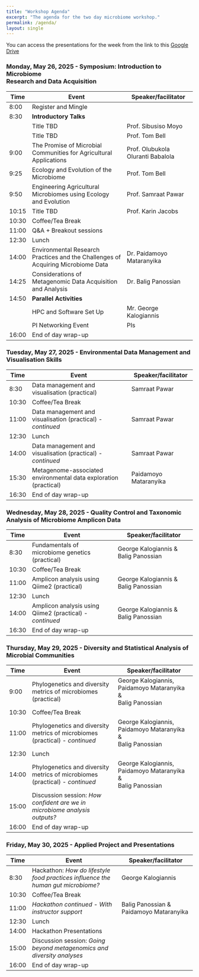 ```yaml
---
title: "Workshop Agenda"
excerpt: "The agenda for the two day microbiome workshop."
permalink: /agenda/
layout: single
---
```


You can access the presentations for the week from the link to this [Google Drive](https://drive.google.com/drive/folders/111oonoSc12wz-jm6id99FmZw9lvSU_tW?usp=sharing)

### Monday, May 26, 2025 - Symposium: Introduction to Microbiome <br> Research and Data Acquisition

| Time  | Event                                                                                 | Speaker/facilitator               | 
|-------|---------------------------------------------------------------------------------------|-----------------------------------| 
| 8:00  | Register and Mingle                                                                   |                                   |
| 8:30  | **Introductory Talks**                                                                |                                   |
|       | Title TBD                                                                             | Prof. Sibusiso Moyo               |
|       | Title TBD                                                                             | Prof. Tom Bell                    |
| 9:00  | The Promise of Microbial Communities for Agricultural Applications                    | Prof. Olubukola Oluranti Babalola |
| 9:25  | Ecology and Evolution of the Microbiome                                               | Prof. Tom Bell                    |
| 9:50  | Engineering Agricultural Microbiomes using Ecology and Evolution                      | Prof. Samraat Pawar               |
| 10:15 | Title TBD                                                                             | Prof. Karin Jacobs                |
| 10:30 | Coffee/Tea Break                                                                      |                                   |
| 11:00 | Q&A + Breakout sessions                                                               |                                   |
| 12:30 | Lunch                                                                                 |                                   |
| 14:00 | Environmental Research Practices and the Challenges of Acquiring Microbiome Data      | Dr. Paidamoyo Mataranyika         |
| 14:25 | Considerations of Metagenomic Data Acquisition and Analysis                           | Dr. Balig Panossian               |
| 14:50 | **Parallel Activities**                                                               |                                   |
|       | HPC and Software Set Up                                                               | Mr. George Kalogiannis            |
|       | PI Networking Event                                                                   | PIs                               |
| 16:00 | End of day wrap-up                                                                    |                                   | 


### Tuesday, May 27, 2025 - Environmental Data Management and Visualisation Skills

| Time  | Event                                                            | Speaker/facilitator    | 
|-------|------------------------------------------------------------------|------------------------| 
| 8:30  | Data management and visualisation (practical)                    | Samraat Pawar          |
| 10:30 | Coffee/Tea Break                                                 |                        |
| 11:00 | Data management and visualisation (practical) - _continued_      | Samraat Pawar          |
| 12:30 | Lunch                                                            |                        |
| 14:00 | Data management and visualisation (practical) - _continued_      | Samraat Pawar          |
| 15:30 | Metagenome-associated environmental data exploration (practical) | Paidamoyo Mataranyika  |
| 16:30 | End of day wrap-up                                               |                        | 



### Wednesday, May 28, 2025 - Quality Control and Taxonomic <br> Analysis of Microbiome Amplicon Data

| Time  | Event                                                       | Speaker/facilitator                   | 
|-------|-------------------------------------------------------------|---------------------------------------| 
| 8:30  | Fundamentals of microbiome genetics (practical)             | George Kalogiannis & Balig Panossian  |
| 10:30 | Coffee/Tea Break                                            |                                       |
| 11:00 | Amplicon analysis using Qiime2 (practical)                  | George Kalogiannis & Balig Panossian  |
| 12:30 | Lunch                                                       |                                       |
| 14:00 | Amplicon analysis using Qiime2 (practical) - _continued_    | George Kalogiannis & Balig Panossian  |
| 16:30 | End of day wrap-up                                          |                                       | 


### Thursday, May 29, 2025 - Diversity and Statistical Analysis of Microbial Communities 

| Time  | Event                                                                         | Speaker/facilitator                                              | 
|-------|-------------------------------------------------------------------------------|------------------------------------------------------------------| 
| 9:00  | Phylogenetics and diversity metrics of microbiomes (practical)                | George Kalogiannis, Paidamoyo Mataranyika & <br> Balig Panossian |
| 10:30 | Coffee/Tea Break                                                              |                                                                  |
| 11:00 | Phylogenetics and diversity metrics of microbiomes (practical) - _continued_  | George Kalogiannis, Paidamoyo Mataranyika & <br> Balig Panossian |
| 12:30 | Lunch                                                                         |                                                                  |
| 14:00 | Phylogenetics and diversity metrics of microbiomes (practical) - _continued_  | George Kalogiannis, Paidamoyo Mataranyika & <br> Balig Panossian |
| 15:00 | Discussion session: _How confident are we in microbiome analysis outputs?_    |                                                                  |
| 16:00 | End of day wrap-up                                                            |                                                                  | 


### Friday, May 30, 2025 - Applied Project and Presentations 

| Time  | Event                                                                            | Speaker/facilitator                     | 
|-------|----------------------------------------------------------------------------------|-----------------------------------------| 
| 8:30  | Hackathon: _How do lifestyle food practices influence the human gut microbiome?_ | George Kalogiannis                      |
| 10:30 | Coffee/Tea Break                                                                 |                                         |
| 11:00 | _Hackathon continued - With instructor support_                                  | Balig Panossian & Paidamoyo Mataranyika |
| 12:30 | Lunch                                                                            |                                         |
| 14:00 | Hackathon Presentations                                                          |                                         |
| 15:00 | Discussion session: _Going beyond metagenomics and diversity analyses_           |                                         |
| 16:00 | End of day wrap-up                                                               |                                         | 
